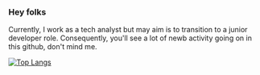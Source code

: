 ### Hey folks 

Currently, I work as a tech analyst but may aim is to transition to a junior developer role. Consequently, you'll see a lot of newb activity going on in this github, don't mind me.

[![Top Langs](https://github-readme-stats.vercel.app/api/top-langs/?username=eetnar)](https://github.com/eetnar/github-readme-stats)
